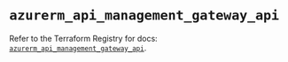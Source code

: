 # `azurerm_api_management_gateway_api`

Refer to the Terraform Registry for docs: [`azurerm_api_management_gateway_api`](https://registry.terraform.io/providers/hashicorp/azurerm/4.46.0/docs/resources/api_management_gateway_api).
